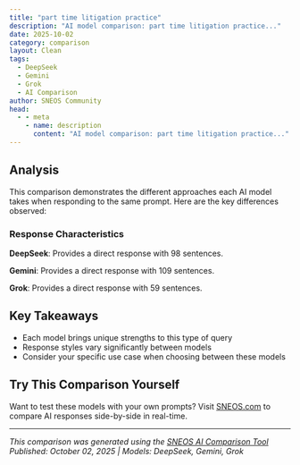```yaml
---
title: "part time litigation practice"
description: "AI model comparison: part time litigation practice..."
date: 2025-10-02
category: comparison
layout: Clean
tags:
  - DeepSeek
  - Gemini
  - Grok
  - AI Comparison
author: SNEOS Community
head:
  - - meta
    - name: description
      content: "AI model comparison: part time litigation practice..."
---
```


<ChatComparison
  title="part time litigation practice"
  prompt="part time litigation practice"
  :responses='{"DeepSeek": "Of course. A part-time litigation practice is a well-established and viable path for many lawyers. It offers flexibility and the ability to balance legal work with other life priorities, such as family, another career, or personal pursuits.\n\nHowever, it\u0027s crucial to understand that \u0022part-time\u0022 in litigation does not mean \u0022low-stakes\u0022 or \u0022low-stress.\u0022 The core demands of the profession remain. Success requires a deliberate strategy.\n\nHere is a comprehensive guide to establishing and running a successful part-time litigation practice.\n\n### The \u0022Why\u0022: Common Models for Part-Time Litigation\n\nPeople choose this path for various reasons:\n\n1. **The Parent/Caregiver:** Prioritizing family responsibilities while maintaining a legal career.\n2. **The \u0022Portfolio Career\u0022 Lawyer:** Combining litigation with other legal work (e.g., transactional, compliance, mediation) or non-legal work.\n3. **The Semi-Retired Litigator:** Scaling back from a full-time firm but not ready to fully retire.\n4. **The Specialized Consultant:** Focusing on a specific, high-value niche like appellate work or serving as a \u0022litigation consultant\u0022 to other attorneys on discrete issues (e.g., complex motions, expert witnesses).\n5. **The Entrepreneur:** Building a practice slowly and intentionally.\n\n---\n\n### The Core Challenges \u0026 How to Overcome Them\n\n#### 1. The Tyranny of the Court Calendar\nThis is the biggest hurdle. Courts don\u0027t operate on a part-time schedule. Hearings, trials, and deadlines are inflexible.\n\n* **Solution:**\n * **Niche Selection:** Choose areas of law with more predictable or controllable schedules. **Appellate practice** is ideal, as deadlines are long and oral arguments are scheduled far in advance. Other good options include **administrative law, immigration court, or certain types of arbitration.**\n * **Strategic Scheduling:** When possible, request hearing dates in advance that fit your availability. Build relationships with clerks and opposing counsel to be accommodating when you need to reschedule (and return the favor).\n * **Coverage Network:** Develop a formal or informal \u0022co-counsel\u0022 relationship with another part-time or small-firm litigator. You cover for each other for unexpected conflicts. This is essential.\n\n#### 2. Client Expectations and Marketing\nClients with significant legal problems may be wary of a part-time lawyer. They want someone who is fully available.\n\n* **Solution:**\n * **Transparent Communication:** Be upfront about your practice model from the first consultation. Frame it as a strength: \u0022I run a focused practice, which allows me to give dedicated, personalized attention to a select number of cases.\u0022\n * **Set Clear Boundaries:** Define your \u0022office hours\u0022 for client calls and communicate response times (e.g., \u0022I typically return calls within 24 hours\u0022).\n * **Leverage Technology:** Use a professional email, a practice management system (like Clio or MyCase), and a virtual phone line to appear seamless and organized.\n * **Market a Niche:** Don\u0027t market yourself as a general litigator. Be \u0022the\u0022 go-to lawyer for a specific, narrow problem (e.g., \u0022I represent small businesses in breach of contract disputes under $100,000\u0022).\n\n#### 3. Case Load Management\nTaking on too many cases, or the wrong kind of case, can quickly overwhelm a part-time schedule.\n\n* **Solution:**\n * **Be Ruthlessly Selective:** Only take cases you know you can handle within your time constraints. Turn down cases that are too complex, have an imminent trial date, or involve clients with unreasonable availability demands.\n * **Use Flat Fees or Limited Scope Representation:** Instead of taking a case from start to finish, offer \u0022unbundled\u0022 or \u0022limited scope\u0022 services.\n * Drafting pleadings and motions.\n * Providing litigation strategy consulting.\n * Taking a single deposition.\n * Handling a specific mediation.\n * **Outsource:** Hire virtual or contract lawyers for discrete, time-consuming tasks like legal research, drafting discovery responses, or cite-checking briefs.\n\n#### 4. Professional Isolation and Skill Maintenance\nLitigation skills are perishable. Without the daily environment of a firm, you can fall behind.\n\n* **Solution:**\n * **Network Actively:** Stay involved with local bar associations, attend CLEs, and have lunch with other lawyers.\n * **Co-Counsel:** Intentionally bring in another lawyer on larger cases. This shares the risk, workload, and provides camaraderie.\n * **Continue Education:** You must stay current on procedural and substantive law changes. Schedule time for reading case law and attending CLEs as a non-negotiable part of your work week.\n\n---\n\n### Practical Steps to Get Started\n\n1. **Define Your Practice:** What specific services will you offer? To whom? (e.g., \u0022Appellate services for other attorneys in employment law cases\u0022).\n2. **Create a Business Plan:** Outline your financial needs, marketing strategy, target income, and overhead.\n3. **Set Up Your Office:**\n * **Home Office vs. Co-working Space:** A professional space for client meetings is a must.\n * **Technology:** Invest in reliable hardware, secure cloud storage, legal research access (Fastcase is often a bar association benefit), and practice management software.\n * **Malpractice Insurance:** This is non-negotiable. Shop for a policy that fits your practice size.\n4. **Build Your Safety Net:** Establish your co-counsel/coverage network *before* you need it.\n5. **Launch and Market:**\n * Get listed on Avvo, LinkedIn, and your state bar directory.\n * Network with lawyers who might refer you \u0022overflow\u0022 or specialized work.\n * Consider a clean, professional website that clearly explains your niche and approach.\n\n### The Financial Reality\n\n* **Income will be variable and likely lower** than a full-time litigator at a firm, especially at first.\n* **Overhead can be kept very low** if you work from home and use technology wisely.\n* **Billing Structure:** You can bill hourly, but flat fees for specific projects or limited scope representation are often easier to manage and more predictable for both you and the client.\n\n### Is a Part-Time Litigation Practice Right for You?\n\n**It can be a great fit if you are:**\n* Highly disciplined and organized.\n* An excellent communicator who can set boundaries.\n* Comfortable with uncertainty and business development.\n* Able to say \u0022no\u0022 to cases that don\u0027t fit your model.\n\n**It is likely a poor fit if you:**\n* Thrive on the constant adrenaline of a courtroom.\n* Want to handle high-stakes, bet-the-company trials.\n* Struggle with self-motivation or time management.\n* Are uncomfortable with the financial instability of running a business.\n\nIn summary, a part-time litigation practice is absolutely achievable, but it requires a strategic, disciplined, and niche-focused approach. It\u0027s not about working less hard, but about working more intelligently on the right kinds of cases.", "Gemini": "Okay, let\u0027s break down what\u0027s involved in building a part-time litigation practice. Here\u0027s a comprehensive overview, covering considerations, strategies, and resources:\n\n**I. Is Part-Time Litigation Right for You?**\n\n* **Pros:**\n\n * **Flexibility:** This is the biggest draw. You control your hours and schedule.\n * **Supplement Income:** It can provide a second income stream or bridge a career transition.\n * **Stay Active in the Law:** Keep your skills sharp and your network engaged if you\u0027re semi-retired, raising a family, or pursuing other interests.\n * **Lower Overhead:** Compared to a full-time practice, your expenses are significantly reduced (rent, staff, etc.).\n * **Control Over Caseload:** You choose the types of cases you want to handle and the amount of work you take on.\n * **Reduced Stress (Potentially):** While litigation is inherently stressful, managing your own time can reduce overall pressure.\n\n* **Cons:**\n\n * **Income Instability:** Income can be unpredictable, especially when starting out.\n * **Time Management Challenges:** Balancing part-time practice with other commitments requires discipline.\n * **Isolation:** Working alone can be isolating. You miss out on the camaraderie of a larger firm.\n * **Marketing and Business Development:** You are responsible for all aspects of client acquisition.\n * **Administrative Burden:** You handle everything from billing to filing, unless you outsource.\n * **Ethical Considerations:** Must be vigilant in identifying conflicts of interest when operating part-time, particularly where other work is performed.\n\n**II. Essential Considerations Before Starting**\n\n* **Ethical Rules and Conflicts of Interest:**\n * **Duty of Loyalty and Confidentiality:** These duties apply regardless of whether you are full or part-time.\n * **Disclosure to Clients:** Be upfront with potential clients about your part-time status and availability.\n * **Conflicts Checks:** Conduct thorough conflict checks, considering your previous employment, other business ventures, and family relationships.\n * **Malpractice Insurance:** Crucial. Ensure your policy covers the type of litigation you\u0027ll be handling and your part-time status.\n * **State Bar Rules:** Understand the specific rules regarding solo practice, advertising, and client trust accounts in your jurisdiction.\n\n* **Financial Planning:**\n * **Savings:** Have a financial cushion to cover living expenses during the initial ramp-up period.\n * **Budget:** Create a detailed budget that includes both personal and business expenses.\n * **Pricing Strategy:** Determine your hourly rate or alternative fee arrangements (e.g., contingency fees, flat fees). Research what other attorneys in your area charge for similar services.\n * **Accounting System:** Set up a system for tracking income and expenses. Consider using accounting software like QuickBooks Self-Employed or Xero.\n * **Taxes:** Understand your tax obligations as a self-employed individual (estimated taxes, self-employment tax).\n\n* **Business Structure:**\n * **Sole Proprietorship:** Simple to set up, but offers no personal liability protection.\n * **Limited Liability Company (LLC):** Provides some personal liability protection.\n * **Professional Corporation (PC):** Required in some states for attorneys. Offers liability protection but may have more complex tax requirements.\n\n* **Location and Workspace:**\n * **Home Office:** Cost-effective but may not be suitable for client meetings. Ensure it\u0027s professional and private.\n * **Co-working Space:** Provides a professional environment and networking opportunities.\n * **Virtual Office:** Offers a business address, phone answering services, and access to meeting rooms on an as-needed basis.\n\n* **Technology:**\n * **Computer and Software:** Reliable computer, word processing software (Microsoft Word), legal research tools (Westlaw, LexisNexis), case management software (Clio, MyCase), billing software, and secure document storage (cloud-based).\n * **Phone System:** Professional phone service (e.g., VoIP).\n * **Scanner and Printer:** Essential for document management.\n * **Secure Communication:** Use encrypted email and file sharing services to protect client confidentiality.\n\n**III. Building Your Part-Time Litigation Practice**\n\n* **Define Your Niche:**\n\n * **Area of Law:** Choose an area of litigation where you have expertise and interest (e.g., personal injury, contract disputes, employment law, family law, real estate litigation). Focusing on a specific niche will make your marketing efforts more effective.\n * **Client Type:** Consider the type of clients you want to work with (e.g., individuals, small businesses, corporations).\n\n* **Marketing and Client Acquisition:**\n\n * **Website:** Essential. Create a professional website that showcases your experience, expertise, and contact information.\n * **Online Directory Listings:** Claim your profiles on legal directories like Avvo, FindLaw, Martindale-Hubbell, and Justia.\n * **Networking:** Attend bar association events, legal conferences, and other industry gatherings.\n * **Referrals:** Ask colleagues, former employers, and friends for referrals.\n * **Social Media:** Use LinkedIn to connect with other professionals and share legal insights. Consider other platforms like Facebook and Twitter, but use them strategically and professionally.\n * **Content Marketing:** Write blog posts, articles, or create videos on legal topics related to your niche. This can help you attract potential clients through search engines.\n * **Paid Advertising:** Consider online advertising (Google Ads, social media ads) to reach a wider audience.\n * **Pro Bono Work:** Volunteering your services can help you build your reputation and gain experience.\n\n* **Client Management:**\n\n * **Clear Communication:** Respond promptly to client inquiries and keep them informed about the progress of their cases.\n * **Written Agreements:** Use clear and comprehensive engagement agreements that outline the scope of your services, fees, and payment terms.\n * **Organization:** Maintain well-organized case files and track deadlines meticulously.\n * **Client Relationship Management (CRM) Software:** Can be extremely helpful.\n\n* **Legal Skills and Resources:**\n\n * **Continuing Legal Education (CLE):** Stay up-to-date on the latest legal developments in your area of practice.\n * **Mentorship:** Seek guidance from experienced litigators.\n * **Legal Research Tools:** Invest in reliable legal research tools (Westlaw, LexisNexis).\n * **Forms and Templates:** Develop a library of legal forms and templates to streamline your work.\n * **Local Court Rules and Procedures:** Familiarize yourself with the rules of procedure in the courts where you will be practicing.\n\n**IV. Specific Things to Consider for Litigation**\n\n* **Court Appearances:** Part-time practice may require careful scheduling to accommodate court appearances, depositions, and other litigation-related events. Consider if you have schedule flexibility to accommodate this.\n* **Discovery:** Discovery can be time-consuming. Be realistic about your capacity to handle document review, depositions, and interrogatories.\n* **Trial Preparation:** Trial preparation is extremely demanding. Assess whether you can devote the necessary time and resources to prepare for and conduct trials effectively.\n* **Outsourcing:** Consider outsourcing tasks such as legal research, document review, and brief writing to freelance attorneys or paralegals.\n* **Networking with Other Litigators:** Building relationships with other litigators can be helpful for referrals, co-counseling opportunities, and mentorship.\n\n**V. Overcoming Challenges**\n\n* **Building Credibility:** Focus on building a strong online presence, obtaining client testimonials, and showcasing your successes.\n* **Managing Time Effectively:** Prioritize tasks, set realistic deadlines, and avoid procrastination.\n* **Maintaining Work-Life Balance:** Set boundaries between work and personal life to avoid burnout.\n* **Staying Motivated:** Remember why you chose to start a part-time practice and celebrate your accomplishments.\n\n**VI. Key Resources:**\n\n* **American Bar Association (ABA):** Provides resources for solo and small firm practitioners.\n* **Your State Bar Association:** Offers CLE programs, ethics guidance, and practice management resources.\n* **Local Bar Associations:** Provide networking opportunities and access to mentors.\n* **Legal Blogs and Publications:** Stay informed about legal trends and developments.\n* **Practice Management Software Vendors:** Clio, MyCase, PracticePanther, etc.\n\n**VII. Sample Part-Time Litigation Practice Areas:**\n* **Contract Disputes:** Suing for breach of contract or defending such suits.\n* **Debt Collection:** Represents businesses or individuals in recovering debts.\n* **Small Claims Court Matters:** handles cases in the specific monetary range of the small claims court.\n* **Landlord-Tenant Disputes:** represent landlords or tenants in eviction and other related cases.\n\n**Important Final Thoughts:**\n\n* **Start Small:** Begin with a limited number of clients and gradually increase your workload as you gain experience and confidence.\n* **Be Patient:** Building a successful part-time litigation practice takes time and effort. Don\u0027t get discouraged if you don\u0027t see results immediately.\n* **Seek Advice:** Talk to other attorneys who have successfully built part-time practices. Learn from their experiences and avoid common mistakes.\n* **Continuously Evaluate:** Regularly assess your business model and make adjustments as needed.\n\nBy carefully considering these factors and implementing a well-thought-out plan, you can create a rewarding and successful part-time litigation practice that aligns with your personal and professional goals. Good luck!\n", "Grok": "A part-time litigation practice refers to a legal practice where an attorney or law firm engages in litigation work on a less than full-time basis. Litigation involves representing clients in legal disputes, typically in court, through processes like filing lawsuits, defending cases, negotiating settlements, and advocating during trials. Operating a part-time litigation practice can be a flexible arrangement for lawyers who may have other commitments, such as another job, personal responsibilities, or a desire for work-life balance. Below is an overview of what this entails and how to approach it:\n\n### 1. **What is a Part-Time Litigation Practice?**\n - **Scope**: Focuses on handling lawsuits, disputes, or legal proceedings, but with limited hours or caseload compared to a full-time practice.\n - **Clients**: May cater to individuals, small businesses, or organizations with specific legal needs that don\u0027t require constant attention.\n - **Workload**: Lawyers may take on fewer cases, work specific hours, or limit their practice to certain types of litigation (e.g., family law, contract disputes, personal injury).\n - **Flexibility**: Often allows attorneys to balance other professional or personal pursuits while still practicing law.\n\n### 2. **Benefits of a Part-Time Litigation Practice**\n - **Work-Life Balance**: Provides more time for family, hobbies, or other interests.\n - **Lower Overhead**: Reduced caseloads may mean lower office costs or the ability to work from home.\n - **Specialization**: Allows focus on specific areas of litigation without the pressure of a full-time docket.\n - **Diverse Opportunities**: Can combine with other roles, such as teaching, consulting, or freelance legal work.\n\n### 3. **Challenges of a Part-Time Litigation Practice**\n - **Time Management**: Litigation often involves unpredictable schedules, court deadlines, and emergencies, which can conflict with a part-time commitment.\n - **Client Expectations**: Clients may expect full-time attention to their cases, which can be difficult to manage.\n - **Income Variability**: Fewer cases or hours may lead to inconsistent income compared to full-time practice.\n - **Professional Development**: Limited exposure to cases might hinder skill development or networking opportunities.\n - **Ethical Obligations**: Lawyers must still meet ethical and professional standards, including competence and timely communication, even with a reduced schedule.\n\n### 4. **Steps to Start or Maintain a Part-Time Litigation Practice**\n - **Assess Feasibility**: Evaluate whether your area of litigation (e.g., civil, criminal, family law) allows for part-time work. Some cases require urgent attention, making part-time practice more challenging.\n - **Set Clear Boundaries**: Define working hours, availability, and the number/type of cases you can handle. Communicate these limits to clients upfront.\n - **Leverage Technology**: Use case management software, virtual meeting tools, and e-filing systems to streamline work and maximize efficiency.\n - **Build a Support Network**: Partner with other attorneys for referrals, co-counseling, or coverage during times you\u2019re unavailable.\n - **Market Strategically**: Focus on a niche area of litigation where part-time work is feasible (e.g., small claims, mediation, or specific industries). Use online platforms, local networking, or bar associations to find clients.\n - **Maintain Compliance**: Ensure you meet all continuing legal education (CLE) requirements, malpractice insurance needs, and bar association obligations.\n - **Outsource or Delegate**: Consider hiring paralegals, virtual assistants, or contract attorneys to handle routine tasks, allowing you to focus on core litigation work.\n\n### 5. **Ideal Candidates for Part-Time Litigation Practice**\n - **Experienced Attorneys**: Those with established reputations and client bases who can afford to scale back.\n - **New Parents or Caregivers**: Lawyers seeking flexibility to balance family responsibilities.\n - **Semi-Retired Lawyers**: Professionals winding down their careers but still wanting to stay active in the field.\n - **Lawyers with Side Hustles**: Those pursuing other ventures (e.g., teaching, writing, or consulting) alongside law.\n\n### 6. **Types of Litigation Suitable for Part-Time Practice**\n - **Small Claims or Limited Scope Representation**: Cases that don\u2019t require extensive time commitments.\n - **Mediation/Arbitration**: Alternative dispute resolution often involves shorter, predictable engagements.\n - **Contract Disputes**: Many can be resolved through negotiation or limited court appearances.\n - **Consulting Roles**: Providing litigation advice or second opinions without taking on full cases.\n\n### 7. **Financial Considerations**\n - **Billing Structure**: Consider flat fees, limited scope retainers, or hourly billing to ensure predictable income.\n - **Cost Management**: Keep overhead low by working remotely or sharing office space.\n - **Malpractice Insurance**: Maintain coverage even with a reduced caseload, as litigation carries inherent risks.\n\n### 8. **Ethical and Professional Responsibilities**\n - Ensure you can competently handle cases within your part-time schedule.\n - Avoid taking on more work than you can manage, as this could violate ethical duties to clients.\n - Be transparent with clients about your availability and scope of representation.\n\nIf you\u0027re considering starting or transitioning to a part-time litigation practice, it\u2019s helpful to consult with mentors, peers, or bar association resources to understand the practical and ethical implications. Would you like more specific advice on a particular aspect, such as marketing, case selection, or balancing part-time litigation with another job?"}' 
  published-date="01:13"
/>

## Analysis

This comparison demonstrates the different approaches each AI model takes when responding to the same prompt. Here are the key differences observed:

### Response Characteristics

**DeepSeek**: Provides a direct response with 98 sentences. 

**Gemini**: Provides a direct response with 109 sentences. 

**Grok**: Provides a direct response with 59 sentences. 

## Key Takeaways

- Each model brings unique strengths to this type of query
- Response styles vary significantly between models
- Consider your specific use case when choosing between these models

## Try This Comparison Yourself

Want to test these models with your own prompts? Visit [SNEOS.com](https://sneos.com) to compare AI responses side-by-side in real-time.

---

*This comparison was generated using the [SNEOS AI Comparison Tool](https://sneos.com)*
*Published: October 02, 2025 | Models: DeepSeek, Gemini, Grok*
